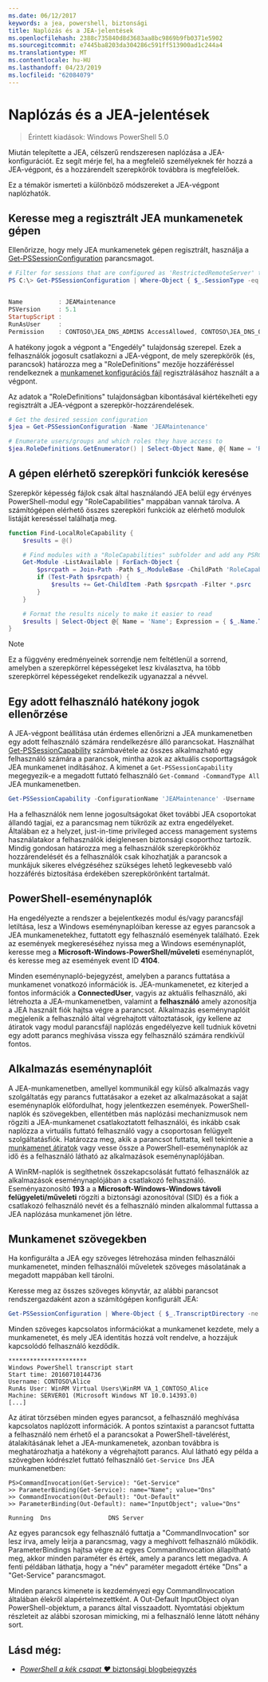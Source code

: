 ```yaml
---
ms.date: 06/12/2017
keywords: a jea, powershell, biztonsági
title: Naplózás és a JEA-jelentések
ms.openlocfilehash: 2388c735840d8d3683aa8bc9869b9fb0371e5902
ms.sourcegitcommit: e7445ba8203da304286c591ff513900ad1c244a4
ms.translationtype: MT
ms.contentlocale: hu-HU
ms.lasthandoff: 04/23/2019
ms.locfileid: "62084079"
---
```

# <a name="auditing-and-reporting-on-jea"></a>Naplózás és a JEA-jelentések

> Érintett kiadások: Windows PowerShell 5.0

Miután telepítette a JEA, célszerű rendszeresen naplózása a JEA-konfigurációt.
Ez segít mérje fel, ha a megfelelő személyeknek fér hozzá a JEA-végpont, és a hozzárendelt szerepkörök továbbra is megfelelőek.

Ez a témakör ismerteti a különböző módszereket a JEA-végpont naplózhatók.

## <a name="find-registered-jea-sessions-on-a-machine"></a>Keresse meg a regisztrált JEA munkamenetek gépen

Ellenőrizze, hogy mely JEA munkamenetek gépen regisztrált, használja a [Get-PSSessionConfiguration](https://msdn.microsoft.com/powershell/reference/5.1/microsoft.powershell.core/get-pssessionconfiguration) parancsmagot.

```powershell
# Filter for sessions that are configured as 'RestrictedRemoteServer' to find JEA-like session configurations
PS C:\> Get-PSSessionConfiguration | Where-Object { $_.SessionType -eq 'RestrictedRemoteServer' }


Name          : JEAMaintenance
PSVersion     : 5.1
StartupScript :
RunAsUser     :
Permission    : CONTOSO\JEA_DNS_ADMINS AccessAllowed, CONTOSO\JEA_DNS_OPERATORS AccessAllowed, CONTOSO\JEA_DNS_AUDITORS AccessAllowed
```

A hatékony jogok a végpont a "Engedély" tulajdonság szerepel.
Ezek a felhasználók jogosult csatlakozni a JEA-végpont, de mely szerepkörök (és, parancsok) határozza meg a "RoleDefinitions" mezője hozzáféréssel rendelkeznek a [munkamenet konfigurációs fájl](session-configurations.md) regisztrálásához használt a a végpont.

Az adatok a "RoleDefinitions" tulajdonságban kibontásával kiértékelheti egy regisztrált a JEA-végpont a szerepkör-hozzárendelések.

```powershell
# Get the desired session configuration
$jea = Get-PSSessionConfiguration -Name 'JEAMaintenance'

# Enumerate users/groups and which roles they have access to
$jea.RoleDefinitions.GetEnumerator() | Select-Object Name, @{ Name = 'Role Capabilities'; Expression = { $_.Value.RoleCapabilities } }
```

## <a name="find-available-role-capabilities-on-the-machine"></a>A gépen elérhető szerepköri funkciók keresése

Szerepkör képesség fájlok csak által használandó JEA belül egy érvényes PowerShell-modul egy "RoleCapabilities" mappában vannak tárolva.
A számítógépen elérhető összes szerepköri funkciók az elérhető modulok listáját kereséssel találhatja meg.

```powershell
function Find-LocalRoleCapability {
    $results = @()

    # Find modules with a "RoleCapabilities" subfolder and add any PSRC files to the result set
    Get-Module -ListAvailable | ForEach-Object {
        $psrcpath = Join-Path -Path $_.ModuleBase -ChildPath 'RoleCapabilities'
        if (Test-Path $psrcpath) {
            $results += Get-ChildItem -Path $psrcpath -Filter *.psrc
        }
    }

    # Format the results nicely to make it easier to read
    $results | Select-Object @{ Name = 'Name'; Expression = { $_.Name.TrimEnd('.psrc') }}, @{ Name = 'Path'; Expression = { $_.FullName }} | Sort-Object Name
}
```

> [!NOTE]
> Ez a függvény eredményeinek sorrendje nem feltétlenül a sorrend, amelyben a szerepkörrel képességeket lesz kiválasztva, ha több szerepkörrel képességeket rendelkezik ugyanazzal a névvel.

## <a name="check-effective-rights-for-a-specific-user"></a>Egy adott felhasználó hatékony jogok ellenőrzése

A JEA-végpont beállítása után érdemes ellenőrizni a JEA munkamenetben egy adott felhasználó számára rendelkezésre álló parancsokat.
Használhat [Get-PSSessionCapability](https://msdn.microsoft.com/powershell/reference/5.1/microsoft.powershell.core/Get-PSSessionCapability) számbavétele az összes alkalmazható egy felhasználó számára a parancsok, mintha azok az aktuális csoporttagságok JEA munkamenet indításához.
A kimenet a `Get-PSSessionCapability` megegyezik-e a megadott futtató felhasználó `Get-Command -CommandType All` JEA munkamenetben.

```powershell
Get-PSSessionCapability -ConfigurationName 'JEAMaintenance' -Username 'CONTOSO\Alice'
```

Ha a felhasználók nem lenne jogosultságokat őket további JEA csoportokat állandó tagjai, ez a parancsmag nem tükrözik az extra engedélyeket.
Általában ez a helyzet, just-in-time privileged access management systems használatakor a felhasználók ideiglenesen biztonsági csoporthoz tartozik.
Mindig gondosan határozza meg a felhasználók szerepkörökhöz hozzárendelését és a felhasználók csak kihozhatják a parancsok a munkájuk sikeres elvégzéséhez szükséges lehető legkevesebb való hozzáférés biztosítása érdekében szerepkörönként tartalmát.

## <a name="powershell-event-logs"></a>PowerShell-eseménynaplók

Ha engedélyezte a rendszer a bejelentkezés modul és/vagy parancsfájl letiltása, lesz a Windows eseménynaplóiban keresse az egyes parancsok a JEA munkamenetekhez, futtatott egy felhasználó események található.
Ezek az események megkereséséhez nyissa meg a Windows eseménynaplót, keresse meg a **Microsoft-Windows-PowerShell/műveleti** eseménynaplót, és keresse meg az események event ID **4104**.

Minden eseménynapló-bejegyzést, amelyben a parancs futtatása a munkamenet vonatkozó információk is.
JEA-munkamenetet, ez kiterjed a fontos információk a **ConnectedUser**, vagyis az aktuális felhasználó, aki létrehozta a JEA-munkamenetben, valamint a **felhasználó** amely azonosítja a JEA használt fiók hajtsa végre a parancsot.
Alkalmazás eseménynaplóit megjelenik a felhasználó által végrehajtott változtatások, így kellene az átiratok vagy modul parancsfájl naplózás engedélyezve kell tudniuk követni egy adott parancs meghívása vissza egy felhasználó számára rendkívül fontos.

## <a name="application-event-logs"></a>Alkalmazás eseménynaplóit

A JEA-munkamenetben, amellyel kommunikál egy külső alkalmazás vagy szolgáltatás egy parancs futtatásakor a ezeket az alkalmazásokat a saját eseménynaplók előfordulhat, hogy jelentkezzen események.
PowerShell-naplók és szövegekben, ellentétben más naplózási mechanizmusok nem rögzíti a JEA-munkamenet csatlakoztatott felhasználói, és inkább csak naplózza a virtuális futtató felhasználó vagy a csoportosan felügyelt szolgáltatásfiók.
Határozza meg, akik a parancsot futtatta, kell tekintenie a [munkamenet átiratok](#session-transcripts) vagy vesse össze a PowerShell-eseménynaplók az idő és a felhasználó látható az alkalmazások eseménynaplójában.

A WinRM-naplók is segíthetnek összekapcsolását futtató felhasználók az alkalmazások eseménynaplójában a csatlakozó felhasználó.
Eseményazonosító **193** a a **Microsoft-Windows-Windows távoli felügyeleti/műveleti** rögzíti a biztonsági azonosítóval (SID) és a fiók a csatlakozó felhasználó nevét és a felhasználó minden alkalommal futtassa a JEA naplózása munkamenet jön létre.

## <a name="session-transcripts"></a>Munkamenet szövegekben

Ha konfigurálta a JEA egy szöveges létrehozása minden felhasználói munkamenetet, minden felhasználói műveletek szöveges másolatának a megadott mappában kell tárolni.

Keresse meg az összes szöveges könyvtár, az alábbi parancsot rendszergazdaként azon a számítógépen konfigurált JEA:

```powershell
Get-PSSessionConfiguration | Where-Object { $_.TranscriptDirectory -ne $null } | Format-Table Name, TranscriptDirectory
```

Minden szöveges kapcsolatos információkat a munkamenet kezdete, mely a munkamenetet, és mely JEA identitás hozzá volt rendelve, a hozzájuk kapcsolódó felhasználó kezdődik.

```
**********************
Windows PowerShell transcript start
Start time: 20160710144736
Username: CONTOSO\Alice
RunAs User: WinRM Virtual Users\WinRM VA_1_CONTOSO_Alice
Machine: SERVER01 (Microsoft Windows NT 10.0.14393.0)
[...]
```

Az átirat törzsében minden egyes parancsot, a felhasználó meghívása kapcsolatos naplózott információk.
A pontos szintaxist a parancsot futtatta a felhasználó nem érhető el a parancsokat a PowerShell-távelérést, átalakításának lehet a JEA-munkamenetek, azonban továbbra is meghatározhatja a hatékony a végrehajtott parancs.
Alul látható egy példa a szövegben kódrészlet futtató felhasználó `Get-Service Dns` JEA munkamenetben:

```
PS>CommandInvocation(Get-Service): "Get-Service"
>> ParameterBinding(Get-Service): name="Name"; value="Dns"
>> CommandInvocation(Out-Default): "Out-Default"
>> ParameterBinding(Out-Default): name="InputObject"; value="Dns"

Running  Dns                DNS Server
```

Az egyes parancsok egy felhasználó futtatja a "CommandInvocation" sor lesz írva, amely leírja a parancsmag, vagy a meghívott felhasználó működik.
ParameterBindings hajtsa végre az egyes CommandInvocation állapítható meg, akkor minden paraméter és érték, amely a parancs lett megadva.
A fenti példában láthatja, hogy a "név" paraméter megadott értéke "Dns" a "Get-Service" parancsmagot.

Minden parancs kimenete is kezdeményezi egy CommandInvocation általában élekről alapértelmezettként.
A Out-Default InputObject olyan PowerShell-objektum, a parancs által visszaadott.
Nyomtatási objektum részleteit az alábbi szorosan mimicking, mi a felhasználó lenne látott néhány sort.

## <a name="see-also"></a>Lásd még:

- [*PowerShell a kék csapat ♥* biztonsági blogbejegyzés](https://blogs.msdn.microsoft.com/powershell/2015/06/09/powershell-the-blue-team/)

